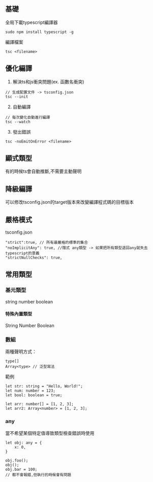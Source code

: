 ## 基礎

全局下載typescript編譯器
```
sudo npm install typescript -g
```
編譯檔案
```
tsc <filename>
```

## 優化編譯
1. 解決ts和js衝突問題(ex. 函數名衝突)
```
// 生成配置文件 -> tsconfig.json
tsc --init
```
2. 自動編譯
```
// 每次變化自動進行編譯
tsc --watch
```
3. 發出錯誤
```
tsc -noEmitOnError <filename>
```

## 顯式類型
有的時候ts會自動推斷,不需要主動聲明

## 降級編譯
可以修改tsconfig.json的target版本來改變編譯程式碼的目標版本

## 嚴格模式
tsconfig.json
```
"strict":true, // 所有最嚴格的標準的集合
"noImplicitAny": true, //隱式 any類型 -> 如果把所有類型退回any就失去typescript的意義
"strictNullChecks": true,
```

## 常用類型
### 基元類型
string
number
boolean
#### 特殊內置類型
String
Number
Boolean

### 數組
兩種聲明方式：
```
type[]
Array<type> // 泛型寫法
```
範例
```
let str: string = "Hello, World!";
let num: number = 123;
let bool: boolean = true;

let arr: number[] = [1, 2, 3];
let arr2: Array<number> = [1, 2, 3];
```
### any
當不希望某個特定值導致類型檢查錯誤時使用
```
let obj: any = {
    x: 0,
}

obj.foo();
obj();
obj.bar = 100;
// 都不會報錯,但執行的時候會有問題
```